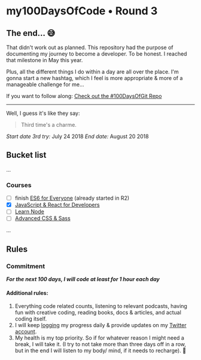 # my100DaysOfCode • Round 3

## The end... 😅

That didn't work out as planned. This repository had the purpose of documenting my journey to become a developer. To be honest. I reached that milestone in May this year.

Plus, all the different things I do within a day are all over the place. I'm gonna start a new hashtag, which I feel is more appropriate & more of a manageable challenge for me... 

If you want to follow along: [Check out the #100DaysOfGit Repo](https://github.com/Miffili/100DaysOfGit)

----

Well, I guess it's like they say:

> Third time's a charme.

_Start date 3rd try:_ July 24 2018
_End date:_ August 20 2018

## Bucket list

...

### Courses

- [ ] finish [ES6 for Everyone](https://es6.io/) (already started in R2)
- [x] [JavaScript & React for Developers](https://www.udemy.com/js-and-react-for-devs/)
- [ ] [Learn Node](https://learnnode.com/)
- [ ] [Advanced CSS & Sass](https://www.udemy.com/advanced-css-and-sass/)

...

## Rules

### Commitment

_**For the next 100 days, I will code at least for 1 hour each day**_

#### Additional rules:

1.  Everything code related counts, listening to relevant podcasts, having fun with creative coding, reading books, docs & articles, and actual coding itself.
2.  I will keep [logging](R3Log.md) my progress daily & provide updates on my [Twitter account](https://twitter.com/KlaraMiffili).
3.  My health is my top priority. So if for whatever reason I might need a break, I will take it. (I try to not take more than three days off in a row, but in the end I will listen to my body/ mind, if it needs to recharge). 🙂
